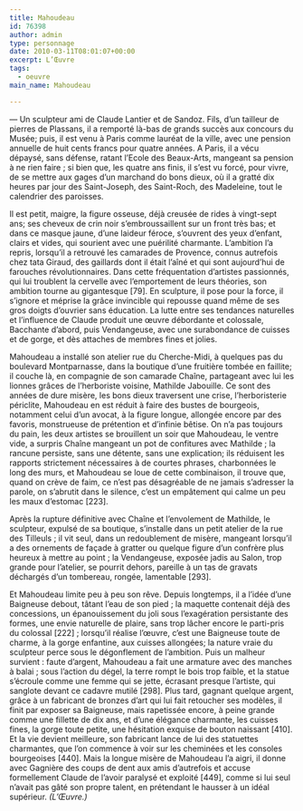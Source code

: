 ```yaml
---
title: Mahoudeau
id: 76398
author: admin
type: personnage
date: 2010-03-11T08:01:07+00:00
excerpt: L’Œuvre
tags:
  - oeuvre
main_name: Mahoudeau

---
```

— Un sculpteur ami de Claude Lantier et de Sandoz. Fils, d’un tailleur de pierres de Plassans, il a remporté là-bas de grands succès aux concours du Musée; puis, il est venu à Paris comme lauréat de la ville, avec une pension annuelle de huit cents francs pour quatre années. A Paris, il a vécu dépaysé, sans défense, ratant l’Ecole des Beaux-Arts, mangeant sa pension à ne rien faire ; si bien que, les quatre ans finis, il s’est vu forcé, pour vivre, de se mettre aux gages d’un marchand do bons dieux, où il a gratté dix heures par jour des Saint-Joseph, des Saint-Roch, des Madeleine, tout le calendrier des paroisses.

Il est petit, maigre, la figure osseuse, déjà creusée de rides à vingt-sept ans; ses cheveux de crin noir s’embroussaillent sur un front très bas; et dans ce masque jaune, d’une laideur féroce, s’ouvrent des yeux d’enfant, clairs et vides, qui sourient avec une puérilité charmante. L’ambition l’a repris, lorsqu’il a retrouvé les camarades de Provence, connus autrefois chez tata Giraud, des gaillards dont il était l’aîné et qui sont aujourd’hui de farouches révolutionnaires. Dans cette fréquentation d’artistes passionnés, qui lui troublent la cervelle avec l’emportement de leurs théories, son ambition tourne au gigantesque [79]. En sculpture, il pose pour la force, il s’ignore et méprise la grâce invincible qui repousse quand même de ses gros doigts d’ouvrier sans éducation. La lutte entre ses tendances naturelles et l’influence de Claude produit une œuvre débordante et colossale, Bacchante d’abord, puis Vendangeuse, avec une surabondance de cuisses et de gorge, et dès attaches de membres fines et jolies.

Mahoudeau a installé son atelier rue du Cherche-Midi, à quelques pas du boulevard Montparnasse, dans la boutique d’une fruitière tombée en faillite; il couche là, en compagnie de son camarade Chaîne, partageant avec lui les lionnes grâces de l’herboriste voisine, Mathilde Jabouille. Ce sont des années de dure misère, les bons dieux traversent une crise, l’herboristerie périclite, Mahoudeau en est réduit à faire des bustes de bourgeois, notamment celui d’un avocat, à la figure longue, allongée encore par des favoris, monstrueuse de prétention et d’infinie bêtise. On n’a pas toujours du pain, les deux artistes se brouillent un soir que Mahoudeau, le ventre vide, a surpris Chaîne mangeant un pot de confitures avec Mathilde ; la rancune persiste, sans une détente, sans une explication; ils réduisent les rapports strictement nécessaires à de courtes phrases, charbonnées le long des murs, et Mahoudeau se loue de cette combinaison, il trouve que, quand on crève de faim, ce n’est pas désagréable de ne jamais s’adresser la parole, on s’abrutit dans le silence, c’est un empâtement qui calme un peu les maux d’estomac [223].

Après la rupture définitive avec Chaîne et l’envolement de Mathilde, le sculpteur, expulsé de sa boutique, s’installe dans un petit atelier de la rue des Tilleuls ; il vit seul, dans un redoublement de misère, mangeant lorsqu’il a des ornements de façade à gratter ou quelque figure d’un confrère plus heureux à mettre au point ; la Vendangeuse, exposée jadis au Salon, trop grande pour l’atelier, se pourrit dehors, pareille à un tas de gravats déchargés d’un tombereau, rongée, lamentable [293].

Et Mahoudeau limite peu à peu son rêve. Depuis longtemps, il a l’idée d’une Baigneuse debout, tâtant l’eau de son pied ; la maquette contenait déjà des concessions, un épanouissement du joli sous l’exagération persistante des formes, une envie naturelle de plaire, sans trop lâcher encore le parti-pris du colossal [222] ; lorsqu’il réalise l’œuvre, c’est une Baigneuse toute de charme, à la gorge enfantine, aux cuisses allongées; la nature vraie du sculpteur perce sous le dégonflement de l’ambition. Puis un malheur survient : faute d’argent, Mahoudeau a fait une armature avec des manches à balai ; sous l’action du dégel, la terre rompt le bois trop faible, et la statue s’écroule comme une femme qui se jette, écrasant presque l’artiste, qui sanglote devant ce cadavre mutilé [298]. Plus tard, gagnant quelque argent, grâce à un fabricant de bronzes d’art qui lui fait retoucher ses modèles, il finit par exposer sa Baigneuse, mais rapetissée encore, à peine grande comme une fillette de dix ans, et d’une élégance charmante, les cuisses fines, la gorge toute petite, une hésitation exquise de bouton naissant [410]. Et la vie devient meilleure, son fabricant lance de lui des statuettes charmantes, que l’on commence à voir sur les cheminées et les consoles bourgeoises [440]. Mais la longue misère de Mahoudeau l’a aigri, il donne avec Gagnière des coups de dent aux amis d’autrefois et accuse formellement Claude de l’avoir paralysé et exploité [449], comme si lui seul n’avait pas gâté son propre talent, en prétendant le hausser à un idéal supérieur. _(L’Œuvre.)_